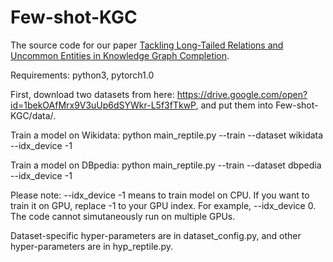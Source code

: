 # Few-shot-KGC

The source code for our paper [Tackling Long-Tailed Relations and Uncommon Entities in Knowledge Graph Completion](https://arxiv.org/abs/1909.11359).

Requirements: python3, pytorch1.0

First, download two datasets from here: https://drive.google.com/open?id=1bekOAfMrx9V3uUp6dSYWkr-L5f3fTkwP, and put them into Few-shot-KGC/data/.

Train a model on Wikidata: python main_reptile.py --train --dataset wikidata --idx_device -1

Train a model on DBpedia: python main_reptile.py --train --dataset dbpedia --idx_device -1

Please note: --idx_device -1 means to train model on CPU. If you want to train it on GPU, replace -1 to your GPU index. For example, --idx_device 0. The code cannot simutaneously run on multiple GPUs.

Dataset-specific hyper-parameters are in dataset_config.py, and other hyper-parameters are in hyp_reptile.py.


